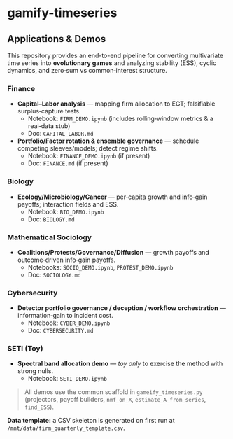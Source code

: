 # gamify-timeseries


## Applications & Demos

This repository provides an end-to-end pipeline for converting multivariate time series into **evolutionary games** and analyzing stability (ESS), cyclic dynamics, and zero‑sum vs common‑interest structure.

### Finance
- **Capital–Labor analysis** — mapping firm allocation to EGT; falsifiable surplus‑capture tests.  
  - Notebook: `FIRM_DEMO.ipynb` (includes rolling‑window metrics & a real‑data stub)  
  - Doc: `CAPITAL_LABOR.md`
- **Portfolio/Factor rotation & ensemble governance** — schedule competing sleeves/models; detect regime shifts.  
  - Notebook: `FINANCE_DEMO.ipynb` (if present)
  - Doc: `FINANCE.md` (if present)

### Biology
- **Ecology/Microbiology/Cancer** — per‑capita growth and info‑gain payoffs; interaction fields and ESS.  
  - Notebook: `BIO_DEMO.ipynb`  
  - Doc: `BIOLOGY.md`

### Mathematical Sociology
- **Coalitions/Protests/Governance/Diffusion** — growth payoffs and outcome‑driven info‑gain payoffs.  
  - Notebooks: `SOCIO_DEMO.ipynb`, `PROTEST_DEMO.ipynb`  
  - Doc: `SOCIOLOGY.md`

### Cybersecurity
- **Detector portfolio governance / deception / workflow orchestration** — information‑gain to incident cost.  
  - Notebook: `CYBER_DEMO.ipynb`  
  - Doc: `CYBERSECURITY.md`

### SETI (Toy)
- **Spectral band allocation demo** — *toy only* to exercise the method with strong nulls.  
  - Notebook: `SETI_DEMO.ipynb`

> All demos use the common scaffold in `gameify_timeseries.py` (projectors, payoff builders, `nmf_on_X`, `estimate_A_from_series`, `find_ESS`).



**Data template:** a CSV skeleton is generated on first run at `/mnt/data/firm_quarterly_template.csv`.
